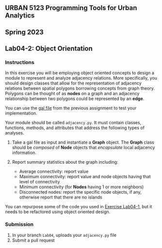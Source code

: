 ## URBAN 5123 Programming Tools for Urban Analytics
## Spring 2023
## Lab04-2: Object Orientation

### Instructions

In this exercise you will be employing object oriented concepts to design a module to represent and analyze adjacency relations. More specifically, you should design classes that allow for the representation of adjacency relations between spatial polygons borrowing concepts from graph theory. Polygons can be thought of as **nodes** on a graph and an adjacency relationship between two polygons could be represented by an **edge**.

You can use the [gal file] from the previous assignment to test your implementation.

Your module should be called `adjacency.py`. It must contain classes, functions, methods, and attributes  that address the following types of analyses.

1. Take a gal file as input and instantiate a **Graph** object. The **Graph** class should be *composed* of **Node** objects that *encapsulate* local adjacency information.

2. Report summary statistics about the graph including:
	* Average connectivity: report value
	* Maximum connectivity: report value and node objects having that level of connectivity
	* Minimum connectivity (for **Nodes** having 1 or more neighbors)
	* Disconnected nodes: report the specific node objects, if any, otherwise report that there are no islands

You can repurpose some of the code you used in [Exercise Lab04-1], but it needs to be refactored using object oriented design.

### Submission

1. In your branch `Lab04`, uploads your `adjacency.py` file
2. Submit a pull request

[gal file]: Lab04-1.gal
[Exercise Lab04-1]: Lab04-1.md
